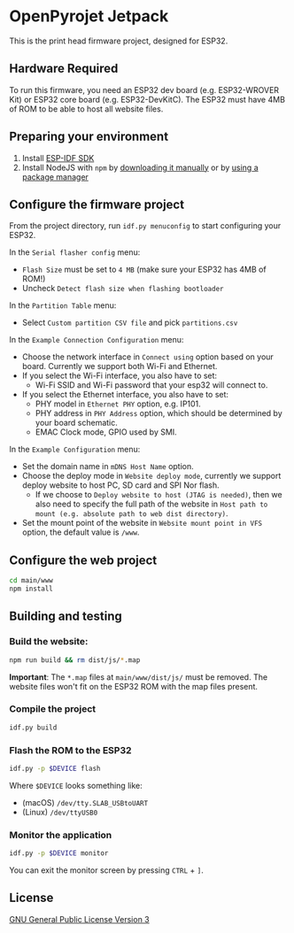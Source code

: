 # OpenPyrojet Jetpack

This is the print head firmware project, designed for ESP32.

## Hardware Required

To run this firmware, you need an ESP32 dev board (e.g. ESP32-WROVER Kit) or ESP32 core board (e.g. ESP32-DevKitC).
The ESP32 must have 4MB of ROM to be able to host all website files.

## Preparing your environment

1. Install [ESP-IDF SDK](https://docs.espressif.com/projects/esp-idf/en/latest/esp32/)
2. Install NodeJS with `npm` by [downloading it manually](https://nodejs.dev/learn/how-to-install-nodejs) or by [using a package manager](https://nodejs.org/en/download/package-manager/)

## Configure the firmware project

From the project directory, run `idf.py menuconfig` to start configuring your ESP32.

In the `Serial flasher config` menu:

* `Flash Size` must be set to `4 MB` (make sure your ESP32 has 4MB of ROM!)
* Uncheck `Detect flash size when flashing bootloader`

In the `Partition Table` menu:

* Select `Custom partition CSV file` and pick `partitions.csv`

In the `Example Connection Configuration` menu:

* Choose the network interface in `Connect using`  option based on your board. Currently we support both Wi-Fi and Ethernet.
* If you select the Wi-Fi interface, you also have to set:
    * Wi-Fi SSID and Wi-Fi password that your esp32 will connect to.
* If you select the Ethernet interface, you also have to set:
    * PHY model in `Ethernet PHY` option, e.g. IP101.
    * PHY address in `PHY Address` option, which should be determined by your board schematic.
    * EMAC Clock mode, GPIO used by SMI.

In the `Example Configuration` menu:

* Set the domain name in `mDNS Host Name` option.
* Choose the deploy mode in `Website deploy mode`, currently we support deploy website to host PC, SD card and SPI Nor flash.
    * If we choose to `Deploy website to host (JTAG is needed)`, then we also need to specify the full path of the website in `Host path to mount (e.g. absolute path to web dist directory)`.
* Set the mount point of the website in `Website mount point in VFS` option, the default value is `/www`.

## Configure the web project

```bash
cd main/www
npm install
```

## Building and testing

### Build the website:

```bash
npm run build && rm dist/js/*.map
```

**Important**: The `*.map` files at `main/www/dist/js/` must be removed.
The website files won't fit on the ESP32 ROM with the map files present.

### Compile the project

```bash
idf.py build
```

### Flash the ROM to the ESP32

```bash
idf.py -p $DEVICE flash
```

Where `$DEVICE` looks something like:
- (macOS) `/dev/tty.SLAB_USBtoUART`
- (Linux) `/dev/ttyUSB0`

### Monitor the application

```bash
idf.py -p $DEVICE monitor
```

You can exit the monitor screen by pressing `CTRL` + `]`.

## License

[GNU General Public License Version 3](LICENSE.md)
